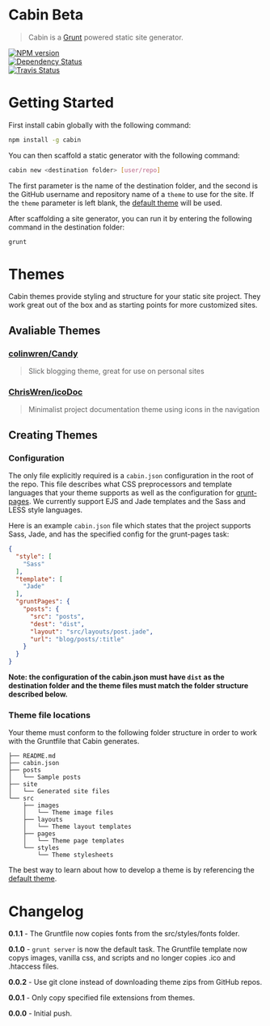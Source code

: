 # Cabin Beta
> Cabin is a [Grunt](http://gruntjs.com/) powered static site generator.

[![NPM version](https://badge.fury.io/js/cabin.png)](http://badge.fury.io/js/cabin)  
[![Dependency Status](https://gemnasium.com/ChrisWren/Cabin.png)](https://gemnasium.com/ChrisWren/Cabin)   
[![Travis Status](https://travis-ci.org/colinwren/Cabin.png)](https://travis-ci.org/colinwren/Cabin)

# Getting Started

First install cabin globally with the following command:
```bash
npm install -g cabin
```
You can then scaffold a static generator with the following command:
```bash
cabin new <destination folder> [user/repo]
```
The first parameter is the name of the destination folder, and the second is the GitHub username and repository name of a `theme` to use for the site. If the `theme` parameter is left blank, the [default theme](https://github.com/colinwren/testTheme) will be used.

After scaffolding a site generator, you can run it by entering the following command in the destination folder:
```bash
grunt
```
# Themes
Cabin themes provide styling and structure for your static site project. They work great out of the box and as starting points for more customized sites.

## Avaliable Themes

### [colinwren/Candy](http://colinwren.github.io/Candy/)
> Slick blogging theme, great for use on personal sites

### [ChrisWren/icoDoc](http://chriswren.github.io/icoDoc/)
> Minimalist project documentation theme using icons in the navigation

## Creating Themes

### Configuration

The only file explicitly required is a `cabin.json` configuration in the root of the repo. This file describes what CSS preprocessors and template languages that your theme supports as well as the configuration for [grunt-pages](https://github.com/ChrisWren/grunt-pages). We currently support EJS and Jade templates and the Sass and LESS style languages.

Here is an example `cabin.json` file which states that the project supports Sass, Jade, and has the specified config for the grunt-pages task:
```json
{
  "style": [
    "Sass"
  ],
  "template": [
    "Jade"
  ],
  "gruntPages": {
    "posts": {
      "src": "posts",
      "dest": "dist",
      "layout": "src/layouts/post.jade",
      "url": "blog/posts/:title"
    }
  }
}
```
**Note: the configuration of the cabin.json must have `dist` as the destination folder and the theme files must match the folder structure described below.**

### Theme file locations

Your theme must conform to the following folder structure in order to work with the Gruntfile that Cabin generates.
```
├── README.md
├── cabin.json
├── posts
│   └── Sample posts
├── site
│   └── Generated site files
└── src
    ├── images
    │   └── Theme image files
    ├── layouts
    │   └── Theme layout templates
    ├── pages
    │   └── Theme page templates
    └── styles
        └── Theme stylesheets
```

The best way to learn about how to develop a theme is by referencing the [default theme](http://colinwren.github.io/Candy/).

# Changelog

**0.1.1** - The Gruntfile now copies fonts from the src/styles/fonts folder.

**0.1.0** - `grunt server` is now the default task. The Gruntfile template now copys images, vanilla css, and scripts and no longer copies .ico and .htaccess files.

**0.0.2** - Use git clone instead of downloading theme zips from GitHub repos.

**0.0.1** - Only copy specified file extensions from themes.

**0.0.0** - Initial push.
